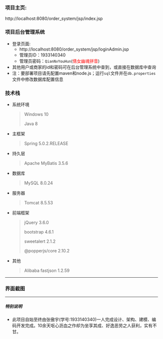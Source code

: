 ### 项目主页:

http://localhost:8080/order_system/jsp/index.jsp

### 项目后台管理系统

- 登录页面:
  - http://localhost:8080/order_system/jsp/loginAdmin.jsp
  - 管理员ID：1933140340
  - 管理员密码：`QianNvYouHun`(<span style='color:red;'>倩女幽魂拼音</span>)
- 其他用户或商家的id和密码可在后台管理系统中查到，或直接在数据库中查询
- 注：要部署项目请先配置maven和node.js；运行`sql`文件并在`db.properties`文件中修改数据库配置信息

### 技术栈

- 系统环境

  > Windows 10
  >
  > Java 8

- 主框架

  > Spring 5.0.2.RELEASE

- 持久层

  > Apache MyBatis 3.5.6

- 数据库

  > MySQL 8.0.24

- 服务器

  > Tomcat 8.5.53

- 前端框架

  > jQuery 3.6.0
  >
  > bootstrap 4.6.1
  >
  > sweetalert 2.1.2
  >
  > @popperjs/core 2.10.2

- 其他

  > Alibaba fastjson 1.2.59

------

### 界面截图



------

##### 特别说明

- 此项目自始至终由张傲宇(学号:1933140340)一人完成设计、架构、建模、编码开发完成。10余天呕心沥血之作却为坐享其成、好逸恶劳之人获利，实有不甘。

